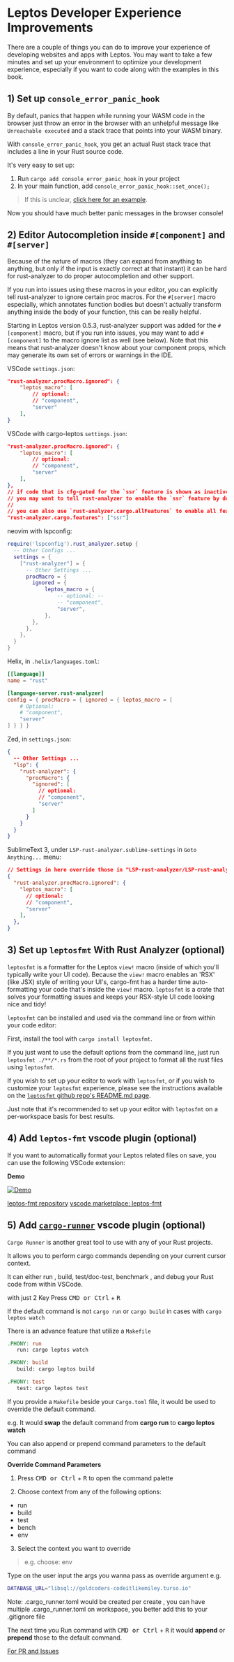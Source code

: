 # Leptos Developer Experience Improvements

There are a couple of things you can do to improve your experience of developing websites and apps with Leptos. You may want to take a few minutes and set up your environment to optimize your development experience, especially if you want to code along with the examples in this book.

## 1) Set up `console_error_panic_hook`

By default, panics that happen while running your WASM code in the browser just throw an error in the browser with an unhelpful message like `Unreachable executed` and a stack trace that points into your WASM binary.

With `console_error_panic_hook`, you get an actual Rust stack trace that includes a line in your Rust source code.

It's very easy to set up:

1. Run `cargo add console_error_panic_hook` in your project
2. In your main function, add `console_error_panic_hook::set_once();`

> If this is unclear, [click here for an example](https://github.com/leptos-rs/leptos/blob/main/examples/counter/src/main.rs#L6).

Now you should have much better panic messages in the browser console!

## 2) Editor Autocompletion inside `#[component]` and `#[server]`

Because of the nature of macros (they can expand from anything to anything, but only if the input is exactly correct at that instant) it can be hard for rust-analyzer to do proper autocompletion and other support.

If you run into issues using these macros in your editor, you can explicitly tell rust-analyzer to ignore certain proc macros. For the `#[server]` macro especially, which annotates function bodies but doesn't actually transform anything inside the body of your function, this can be really helpful.

Starting in Leptos version 0.5.3, rust-analyzer support was added for the `#[component]` macro, but if you run into issues, you may want to add `#[component]` to the macro ignore list as well (see below).
Note that this means that rust-analyzer doesn't know about your component props, which may generate its own set of errors or warnings in the IDE.

VSCode `settings.json`:

```json
"rust-analyzer.procMacro.ignored": {
	"leptos_macro": [
        // optional:
		// "component",
		"server"
	],
}
```

VSCode with cargo-leptos `settings.json`:
```json
"rust-analyzer.procMacro.ignored": {
	"leptos_macro": [
        // optional:
		// "component",
		"server"
	],
},
// if code that is cfg-gated for the `ssr` feature is shown as inactive,
// you may want to tell rust-analyzer to enable the `ssr` feature by default
//
// you can also use `rust-analyzer.cargo.allFeatures` to enable all features
"rust-analyzer.cargo.features": ["ssr"]
```

neovim with lspconfig:

```lua
require('lspconfig').rust_analyzer.setup {
  -- Other Configs ...
  settings = {
    ["rust-analyzer"] = {
      -- Other Settings ...
      procMacro = {
        ignored = {
            leptos_macro = {
                -- optional: --
                -- "component",
                "server",
            },
        },
      },
    },
  }
}
```

Helix, in `.helix/languages.toml`:

```toml
[[language]]
name = "rust"

[language-server.rust-analyzer]
config = { procMacro = { ignored = { leptos_macro = [
	# Optional:
	# "component",
	"server"
] } } }
```

Zed, in `settings.json`:

```json
{
  -- Other Settings ...
  "lsp": {
    "rust-analyzer": {
      "procMacro": {
        "ignored": [
          // optional:
          // "component",
          "server"
        ]
      }
    }
  }
}
```

SublimeText 3, under `LSP-rust-analyzer.sublime-settings` in `Goto Anything...` menu:

```json
// Settings in here override those in "LSP-rust-analyzer/LSP-rust-analyzer.sublime-settings"
{
  "rust-analyzer.procMacro.ignored": {
    "leptos_macro": [
      // optional:
      // "component",
      "server"
    ],
  },
}
```

## 3) Set up `leptosfmt` With Rust Analyzer (optional)

`leptosfmt` is a formatter for the Leptos `view!` macro (inside of which you'll typically write your UI code). Because the `view!` macro enables an 'RSX' (like JSX) style of writing your UI's, cargo-fmt has a harder time auto-formatting your code that's inside the `view!` macro. `leptosfmt` is a crate that solves your formatting issues and keeps your RSX-style UI code looking nice and tidy!

`leptosfmt` can be installed and used via the command line or from within your code editor:

First, install the tool with `cargo install leptosfmt`.

If you just want to use the default options from the command line, just run `leptosfmt ./**/*.rs` from the root of your project to format all the rust files using `leptosfmt`.

If you wish to set up your editor to work with `leptosfmt`, or if you wish to customize your `leptosfmt` experience, please see the instructions available on the [`leptosfmt` github repo's README.md page](https://github.com/bram209/leptosfmt).

Just note that it's recommended to set up your editor with `leptosfmt` on a per-workspace basis for best results.

## 4) Add `leptos-fmt` vscode plugin (optional)

If you want to automatically format your Leptos related files on save, you can use the following VSCode extension:

**Demo**

[![Demo](https://raw.githubusercontent.com/codeitlikemiley/leptos-fmt/yt/images/demo.gif)](https://youtu.be/dS92U-yv7co)

[leptos-fmt repository](http://github.com/codeitlikemiley/leptos-fmt)
[vscode marketplace: leptos-fmt](https://marketplace.visualstudio.com/items?itemName=masterustacean.leptos-fmt)

## 5) Add [`cargo-runner`](https://github.com/codeitlikemiley/cargo-runner) vscode plugin (optional)

`Cargo Runner` is another great tool to use with any of your Rust projects.

It allows you to perform cargo commands depending on your current cursor context.

It can either run , build, test/doc-test, benchmark , and debug your Rust code from within VSCode.

with just 2 Key Press <kbd>CMD or Ctrl</kbd> + <kbd>R</kbd>

If the default command is not `cargo run`  or `cargo build` in cases with `cargo leptos watch`

There is an advance feature that utilize a `Makefile`

```makefile
.PHONY: run
   run: cargo leptos watch

.PHONY: build
   build: cargo leptos build

.PHONY: test
   test: cargo leptos test
```

If you provide a `Makefile` beside your `Cargo.toml` file, it would be used to override the default command.

e.g. It would **swap** the default command from **cargo run** to **cargo leptos watch**

You can also append or prepend command parameters to the default command

**Override Command Parameters**

1. Press <kbd>CMD or Ctrl</kbd> + <kbd>R</kbd> to open the command palette

2. Choose context from any of the following options:

- run
- build
- test
- bench
- env

3. Select the context you want to override

> e.g. choose:  env

Type on the user input the args you wanna pass as override argument
e.g.

```sh
DATABASE_URL="libsql://goldcoders-codeitlikemiley.turso.io"
```
Note: .cargo_runner.toml would be created per create , you can have multiple .cargo_runner.toml on workspace, you better add this to your .gitignore file


The next time you Run command with <kbd>CMD or Ctrl</kbd> + <kbd>R</kbd> it would **append** or **prepend** those to the default command.

[For PR and Issues](https://github.com/codeitlikemiley/cargo-runner)

